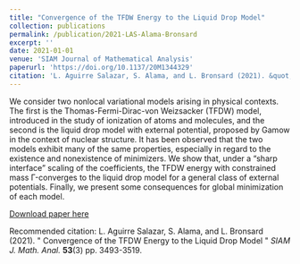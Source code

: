 ```yaml
---
title: "Convergence of the TFDW Energy to the Liquid Drop Model"
collection: publications
permalink: /publication/2021-LAS-Alama-Bronsard
excerpt: ''
date: 2021-01-01
venue: 'SIAM Journal of Mathematical Analysis'
paperurl: 'https://doi.org/10.1137/20M1344329'
citation: 'L. Aguirre Salazar, S. Alama, and L. Bronsard (2021). &quot; Convergence of the TFDW Energy to the Liquid Drop Model &quot; <i>SIAM J. Math. Anal.</i> <b>53</b>(3) pp. 3493-3519.'
---
```

We consider two nonlocal variational models arising in physical contexts. The first is
the Thomas-Fermi-Dirac-von Weizsacker (TFDW) model, introduced in the study of ionization of
atoms and molecules, and the second is the liquid drop model with external potential, proposed by
Gamow in the context of nuclear structure. It has been observed that the two models exhibit many
of the same properties, especially in regard to the existence and nonexistence of minimizers. We show
that, under a “sharp interface” scaling of the coefficients, the TFDW energy with constrained mass
Γ-converges to the liquid drop model for a general class of external potentials. Finally, we present
some consequences for global minimization of each model.

[Download paper here](http://laguirresalazar.github.io/files/GammaConvergenceTFDWToLiquidDrop.pdf)

Recommended citation: L. Aguirre Salazar, S. Alama, and L. Bronsard (2021). &quot; Convergence of the TFDW Energy to the Liquid Drop Model &quot; <i>SIAM J. Math. Anal.</i> <b>53</b>(3) pp. 3493-3519.
